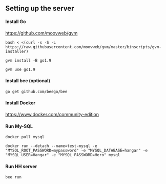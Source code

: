 ## Setting up the server

#### Install Go

https://github.com/moovweb/gvm


`bash < <(curl -s -S -L https://raw.githubusercontent.com/moovweb/gvm/master/binscripts/gvm-installer)`

`gvm install -B go1.9`

`gvm use go1.9`

#### Install bee (optional)


`go get github.com/beego/bee`
 
#### Install Docker

https://www.docker.com/community-edition

#### Run My-SQL

`docker pull mysql`
```
docker run --detach --name=test-mysql -e "MYSQL_ROOT_PASSWORD=mypassword" -e "MYSQL_DATABASE=hangar" -e "MYSQL_USER=Hangar" -e "MYSQL_PASSWORD=Hero" mysql
```
#### Run HH server

`bee run`
